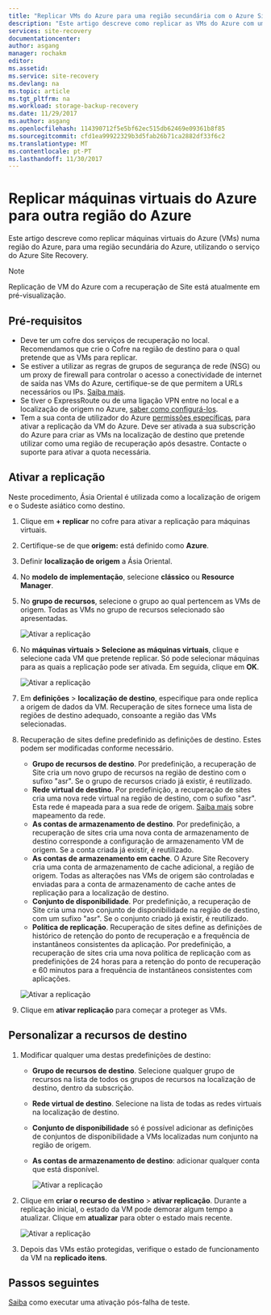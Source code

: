 ```yaml
---
title: "Replicar VMs do Azure para uma região secundária com o Azure Site Recovery | Microsoft Docs"
description: "Este artigo descreve como replicar as VMs do Azure com uma região do Azure para noutra região, utilizando o serviço do Azure Site Recovery."
services: site-recovery
documentationcenter: 
author: asgang
manager: rochakm
editor: 
ms.assetid: 
ms.service: site-recovery
ms.devlang: na
ms.topic: article
ms.tgt_pltfrm: na
ms.workload: storage-backup-recovery
ms.date: 11/29/2017
ms.author: asgang
ms.openlocfilehash: 114390712f5e5bf62ec515db62469e09361b8f85
ms.sourcegitcommit: cfd1ea99922329b3d5fab26b71ca2882df33f6c2
ms.translationtype: MT
ms.contentlocale: pt-PT
ms.lasthandoff: 11/30/2017
---
```

# <a name="replicate-azure-virtual-machines-to-another-azure-region"></a>Replicar máquinas virtuais do Azure para outra região do Azure


Este artigo descreve como replicar máquinas virtuais do Azure (VMs) numa região do Azure, para uma região secundária do Azure, utilizando o serviço do Azure Site Recovery.

>[!NOTE]
>
> Replicação de VM do Azure com a recuperação de Site está atualmente em pré-visualização.

## <a name="prerequisites"></a>Pré-requisitos

* Deve ter um cofre dos serviços de recuperação no local. Recomendamos que crie o Cofre na região de destino para o qual pretende que as VMs para replicar.
* Se estiver a utilizar as regras de grupos de segurança de rede (NSG) ou um proxy de firewall para controlar o acesso a conectividade de internet de saída nas VMs do Azure, certifique-se de que permitem a URLs necessários ou IPs. [Saiba mais](./site-recovery-azure-to-azure-networking-guidance.md).
* Se tiver o ExpressRoute ou de uma ligação VPN entre no local e a localização de origem no Azure, [saber como configurá-los](site-recovery-azure-to-azure-networking-guidance.md#guidelines-for-existing-azure-to-on-premises-expressroutevpn-configuration).
* Tem a sua conta de utilizador do Azure [permissões específicas](../site-recovery-role-based-linked-access-control.md#permissions-required-to-enable-replication-for-new-virtual-machines), para ativar a replicação da VM do Azure.
Deve ser ativada a sua subscrição do Azure para criar as VMs na localização de destino que pretende utilizar como uma região de recuperação após desastre. Contacte o suporte para ativar a quota necessária.

## <a name="enable-replication"></a>Ativar a replicação

Neste procedimento, Ásia Oriental é utilizada como a localização de origem e o Sudeste asiático como destino.

1. Clique em **+ replicar** no cofre para ativar a replicação para máquinas virtuais.
2. Certifique-se de que **origem:** está definido como **Azure**.
3. Definir **localização de origem** a Ásia Oriental.
4. No **modelo de implementação**, selecione **clássico** ou **Resource Manager**.
5. No **grupo de recursos**, selecione o grupo ao qual pertencem as VMs de origem. Todas as VMs no grupo de recursos selecionado são apresentadas.

    ![Ativar a replicação](./media/site-recovery-replicate-azure-to-azure/enabledrwizard1.png)

6. No **máquinas virtuais > Selecione as máquinas virtuais**, clique e selecione cada VM que pretende replicar. Só pode selecionar máquinas para as quais a replicação pode ser ativada. Em seguida, clique em **OK**.

    ![Ativar a replicação](./media/site-recovery-replicate-azure-to-azure/virtualmachine_selection.png)
    
7. Em **definições** > **localização de destino**, especifique para onde replica a origem de dados da VM. Recuperação de sites fornece uma lista de regiões de destino adequado, consoante a região das VMs selecionadas.
8. Recuperação de sites define predefinido as definições de destino. Estes podem ser modificadas conforme necessário.

    - **Grupo de recursos de destino**. Por predefinição, a recuperação de Site cria um novo grupo de recursos na região de destino com o sufixo "asr". Se o grupo de recursos criado já existir, é reutilizado.
    - **Rede virtual de destino**. Por predefinição, a recuperação de sites cria uma nova rede virtual na região de destino, com o sufixo "asr". Esta rede é mapeada para a sua rede de origem. [Saiba mais](site-recovery-network-mapping-azure-to-azure.md) sobre mapeamento da rede.
    - **As contas de armazenamento de destino**. Por predefinição, a recuperação de sites cria uma nova conta de armazenamento de destino corresponde a configuração de armazenamento VM de origem. Se a conta criada já existir, é reutilizado.
    - **As contas de armazenamento em cache**. O Azure Site Recovery cria uma conta de armazenamento de cache adicional, a região de origem. Todas as alterações nas VMs de origem são controladas e enviadas para a conta de armazenamento de cache antes de replicação para a localização de destino.
    - **Conjunto de disponibilidade**. Por predefinição, a recuperação de Site cria uma novo conjunto de disponibilidade na região de destino, com um sufixo "asr". Se o conjunto criado já existir, é reutilizado.
    - **Política de replicação**. Recuperação de sites define as definições de histórico de retenção do ponto de recuperação e a frequência de instantâneos consistentes da aplicação. Por predefinição, a recuperação de sites cria uma nova política de replicação com as predefinições de 24 horas para a retenção do ponto de recuperação e 60 minutos para a frequência de instantâneos consistentes com aplicações.

    ![Ativar a replicação](./media/site-recovery-replicate-azure-to-azure/enabledrwizard3.PNG)
9. Clique em **ativar replicação** para começar a proteger as VMs.

## <a name="customize-target-resources"></a>Personalizar a recursos de destino

1. Modificar qualquer uma destas predefinições de destino:

    - **Grupo de recursos de destino**. Selecione qualquer grupo de recursos na lista de todos os grupos de recursos na localização de destino, dentro da subscrição.
    - **Rede virtual de destino**. Selecione na lista de todas as redes virtuais na localização de destino.
    - **Conjunto de disponibilidade** só é possível adicionar as definições de conjuntos de disponibilidade a VMs localizadas num conjunto na região de origem.
    - **As contas de armazenamento de destino**: adicionar qualquer conta que está disponível.

        ![Ativar a replicação](./media/site-recovery-replicate-azure-to-azure/customize.PNG)

2. Clique em **criar o recurso de destino** > **ativar replicação**. Durante a replicação inicial, o estado da VM pode demorar algum tempo a atualizar. Clique em **atualizar** para obter o estado mais recente.

    ![Ativar a replicação](./media/site-recovery-replicate-azure-to-azure/replicateditems.PNG)
    
3. Depois das VMs estão protegidas, verifique o estado de funcionamento da VM na **replicado itens**.



## <a name="next-steps"></a>Passos seguintes
[Saiba](../azure-to-azure-tutorial-dr-drill.md) como executar uma ativação pós-falha de teste.

